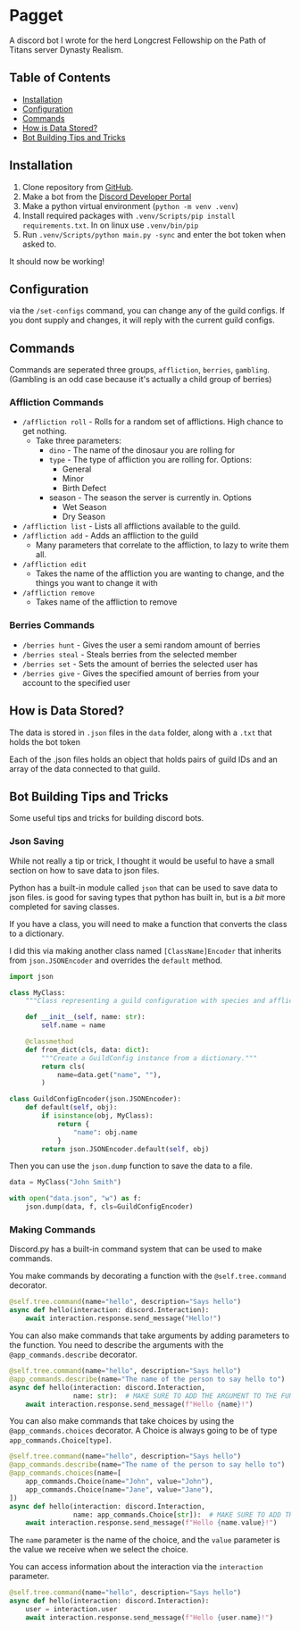 # Pagget
A discord bot I wrote for the herd Longcrest Fellowship on the Path of Titans server Dynasty Realism.

## Table of Contents

- [Installation](#installation)
- [Configuration](#configuration)
- [Commands](#commands)
- [How is Data Stored?](#how-is-data-stored)
- [Bot Building Tips and Tricks](#bot-building-tips-and-tricks)

## Installation

1. Clone repository from [GitHub](https://github.com/OccultParrot/Pagget).
2. Make a bot from the [Discord Developer Portal](https://discord.com/developers/applications)
3. Make a python virtual environment (`python -m venv .venv`)
4. Install required packages with `.venv/Scripts/pip install requirements.txt`. In on linux use `.venv/bin/pip`
5. Run `.venv/Scripts/python main.py -sync` and enter the bot token when asked to.


It should now be working!

## Configuration

via the `/set-configs` command, you can change any of the guild configs. If you dont supply and changes, it will reply with the current guild configs.

## Commands

Commands are seperated three groups, `affliction`, `berries`, `gambling`. (Gambling is an odd case because it's actually a child group of berries)

### Affliction Commands

- `/affliction roll` - Rolls for a random set of afflictions. High chance to get nothing.
  - Take three parameters:
    - `dino` - The name of the dinosaur you are rolling for
    - `type` - The type of affliction you are rolling for. Options:
      - General
      - Minor
      - Birth Defect
    - season - The season the server is currently in. Options
      - Wet Season
      - Dry Season
- `/affliction list` - Lists all afflictions available to the guild.
- `/affliction add` - Adds an affliction to the guild
  - Many parameters that correlate to the affliction, to lazy to write them all.
- `/affliction edit`
  - Takes the name of the affliction you are wanting to change, and the things you want to change it with
- `/affliction remove`
  - Takes name of the affliction to remove

### Berries Commands

- `/berries hunt` - Gives the user a semi random amount of berries
- `/berries steal` - Steals berries from the selected member
- `/berries set` - Sets the amount of berries the selected user has
- `/berries give` - Gives the specified amount of berries from your account to the specified user


## How is Data Stored?

The data is stored in `.json` files in the `data` folder, along with a `.txt` that holds the bot token

Each of the .json files holds an object that holds pairs of guild IDs and an array of the data connected to that guild.

## Bot Building Tips and Tricks

Some useful tips and tricks for building discord bots.

### Json Saving

While not really a tip or trick, I thought it would be useful to have a small section on how to save data to json files.

Python has a built-in module called `json` that can be used to save data to json files. 
is good for saving types that python has built in, but is a *bit* more completed for saving classes.

If you have a class, you will need to make a function that converts the class to a dictionary.

I did this via making another class named `[ClassName]Encoder` that inherits from `json.JSONEncoder` and overrides the `default` method.

```python
import json

class MyClass:
    """Class representing a guild configuration with species and afflictions."""

    def __init__(self, name: str):
        self.name = name

    @classmethod
    def from_dict(cls, data: dict):
        """Create a GuildConfig instance from a dictionary."""
        return cls(
            name=data.get("name", ""),
        )

class GuildConfigEncoder(json.JSONEncoder):
    def default(self, obj):
        if isinstance(obj, MyClass):
            return {
                "name": obj.name
            }
        return json.JSONEncoder.default(self, obj)
```

Then you can use the `json.dump` function to save the data to a file.

```python
data = MyClass("John Smith")

with open("data.json", "w") as f:
    json.dump(data, f, cls=GuildConfigEncoder)
```



### Making Commands

Discord.py has a built-in command system that can be used to make commands.

You make commands by decorating a function with the `@self.tree.command` decorator.

```python
@self.tree.command(name="hello", description="Says hello")
async def hello(interaction: discord.Interaction):
    await interaction.response.send_message("Hello!")
```

You can also make commands that take arguments by adding parameters to the function. You need to describe the arguments with the `@app_commands.describe` decorator.

```python
@self.tree.command(name="hello", description="Says hello")
@app_commands.describe(name="The name of the person to say hello to")
async def hello(interaction: discord.Interaction,
                name: str):  # MAKE SURE TO ADD THE ARGUMENT TO THE FUNCTION PARAMETERS!!!!
    await interaction.response.send_message(f"Hello {name}!")
```

You can also make commands that take choices by using the `@app_commands.choices` decorator.
A Choice is always going to be of type `app_commands.Choice[type]`.

```python
@self.tree.command(name="hello", description="Says hello")
@app_commands.describe(name="The name of the person to say hello to")
@app_commands.choices(name=[
    app_commands.Choice(name="John", value="John"),
    app_commands.Choice(name="Jane", value="Jane"),
])
async def hello(interaction: discord.Interaction,
                name: app_commands.Choice[str]):  # MAKE SURE TO ADD THE ARGUMENT TO THE FUNCTION PARAMETERS!!!!
    await interaction.response.send_message(f"Hello {name.value}!")
```

The `name` parameter is the name of the choice, and the `value` parameter is the value we receive when we select the choice.

You can access information about the interaction via the `interaction` parameter.

```python
@self.tree.command(name="hello", description="Says hello")
async def hello(interaction: discord.Interaction):
    user = interaction.user
    await interaction.response.send_message(f"Hello {user.name}!")
```
